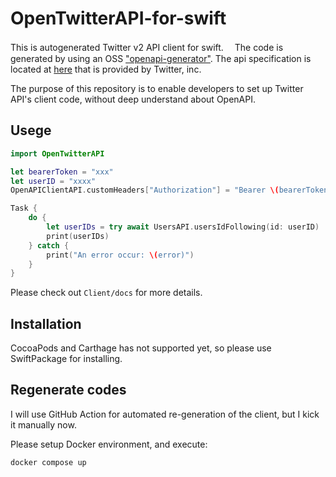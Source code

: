 # OpenTwitterAPI-for-swift

This is autogenerated Twitter v2 API client for swift.　 The code is generated by using an OSS ["openapi-generator"](https://github.com/OpenAPITools/openapi-generator). The api specification is located at [here](https://api.twitter.com/2/openapi.json) that is provided by Twitter, inc.

The purpose of this repository is to enable developers to set up Twitter API's client code, without deep understand about OpenAPI.

## Usege

```swift
import OpenTwitterAPI

let bearerToken = "xxx"
let userID = "xxxx"
OpenAPIClientAPI.customHeaders["Authorization"] = "Bearer \(bearerToken)"

Task {
    do {
        let userIDs = try await UsersAPI.usersIdFollowing(id: userID)
        print(userIDs)
    } catch {
        print("An error occur: \(error)")
    }
}

```

Please check out `Client/docs` for more details.

## Installation

CocoaPods and Carthage has not supported yet, so please use SwiftPackage for installing.

## Regenerate codes

I will use GitHub Action for automated re-generation of the client, but I kick it manually now.

Please setup Docker environment, and execute:

```
docker compose up
```
